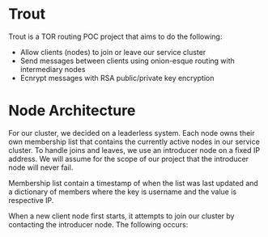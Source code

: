 # Trout

Trout is a TOR routing POC project that aims to do the following:

  - Allow clients (nodes) to join or leave our service cluster
  - Send messages between clients using onion-esque routing with intermediary nodes
  - Ecnrypt messages with RSA public/private key encryption

# Node Architecture

For our cluster, we decided on a leaderless system. Each node owns their own membership list that contains the currently active nodes in our service cluster. To handle joins and leaves, we use an introducer node on a fixed IP address. We will assume for the scope of our project that the introducer node will never fail.

Membership list contain a timestamp of when the list was last updated and a dictionary of members where the key is username and the value is respective IP. 

When a new client node first starts, it attempts to join our cluster by contacting the introducer node. The following occurs: